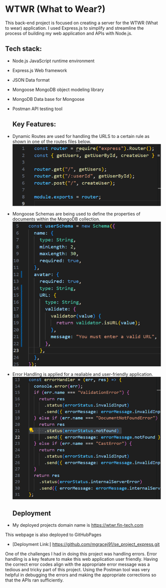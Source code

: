 # WTWR (What to Wear?)

This back-end project is focused on creating a server for the WTWR (What to wear) application. I used Express.js to simplify and streamline the process of building my web application and APIs with Node.js.

## Tech stack:

- Node.js
  JavaScript runtime environment
- Express.js
  Web framework
- JSON
  Data format
- Mongoose
  MongoDB object modeling library
- MongoDB
  Data base for Mongoose
- Postman
  API testing tool

  ## Key Features:

- Dynamic Routes are used for handling the URLS to a certain rule as shown in one of the routes files below.
  ![Routes](<Screenshot 2025-07-26 084157.png>)
- Mongoose Schemas are being used to define the properties of documents within the MongoDB collection.
  ![Schema Model](<Screenshot 2025-07-26 085847.png>)
- Error Handling is applied for a realiable and user-friendly application.
  ![Error function](<Screenshot 2025-07-26 090840.png>)

  ## Deployment

- My deployed projects domain name is
  https://wtwr.fin-tech.com

This webpage is also deployed to GitHubPages

- [Deployment Link:] https://github.com/mgracej91/se_project_express.git

One of the challenges I had in doing this project was handling errors. Error handling is a key feature to make this web application user friendly. Having the correct error codes align with the appropriate error message was a tedious and tricky part of this project. Using the Postman tool was very helpful in debugging the errors and making the appropriate corrections so that the APIs ran sufficiently.
